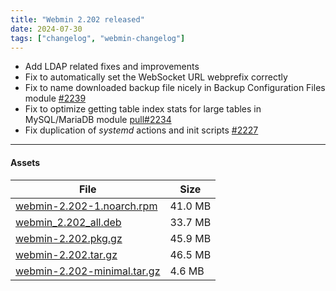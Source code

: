 ```yaml
---
title: "Webmin 2.202 released"
date: 2024-07-30
tags: ["changelog", "webmin-changelog"]
---
```

* Add LDAP related fixes and improvements
* Fix to automatically set the WebSocket URL webprefix correctly
* Fix to name downloaded backup file nicely in Backup Configuration Files module [#2239](https://github.com/webmin/webmin/issues/2239)
* Fix to optimize getting table index stats for large tables in MySQL/MariaDB module [pull#2234](https://github.com/webmin/webmin/pull/2234)
* Fix duplication of _systemd_ actions and init scripts [#2227](https://github.com/webmin/webmin/issues/2227)

---

#### Assets

| File                       | Size |
| -------------------------- | -----|
|[webmin-2.202-1.noarch.rpm](https://github.com/webmin/webmin/releases/download/2.202/webmin-2.202-1.noarch.rpm) | 41.0 MB |
|[webmin_2.202_all.deb](https://github.com/webmin/webmin/releases/download/2.202/webmin_2.202_all.deb)           | 33.7 MB |
|[webmin-2.202.pkg.gz](https://github.com/webmin/webmin/releases/download/2.202/webmin-2.202.pkg.gz)             | 45.9 MB |
|[webmin-2.202.tar.gz](https://github.com/webmin/webmin/releases/download/2.202/webmin-2.202.tar.gz)             | 46.5 MB | 
|[webmin-2.202-minimal.tar.gz](https://github.com/webmin/webmin/releases/download/2.202/webmin-2.202-minimal.tar.gz) | 4.6 MB | 
